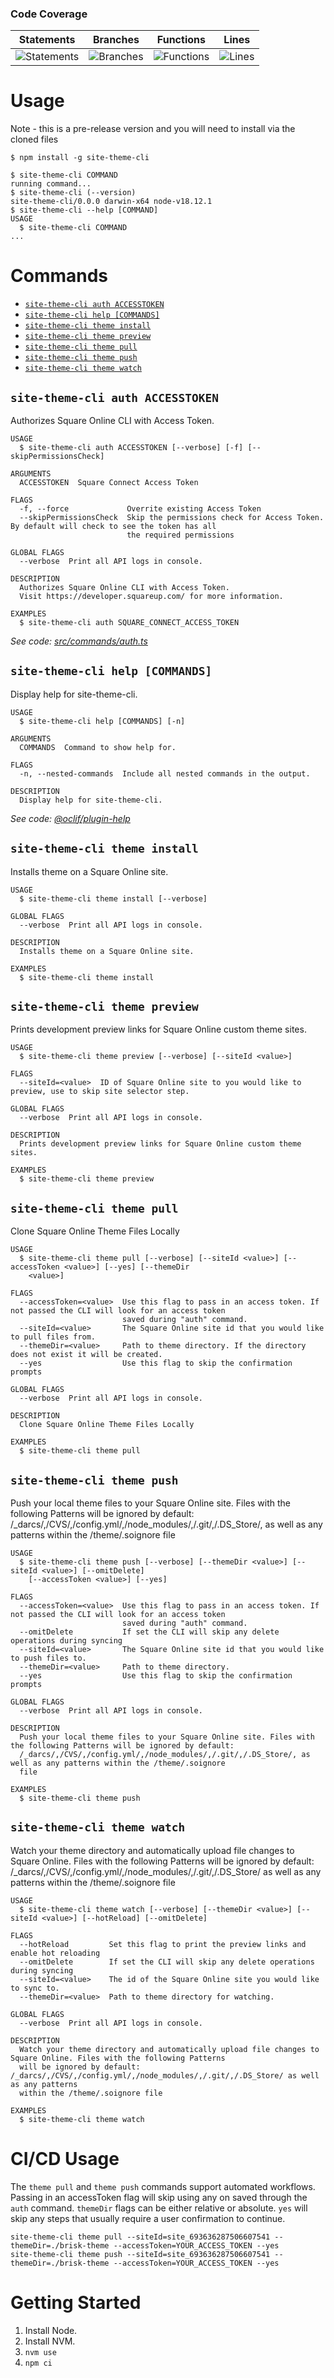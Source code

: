   ### Code Coverage
| Statements                  | Branches                | Functions                 | Lines             |
| --------------------------- | ----------------------- | ------------------------- | ----------------- |
| ![Statements](https://img.shields.io/badge/statements-75.6%25-red.svg?style=flat) | ![Branches](https://img.shields.io/badge/branches-80%25-yellow.svg?style=flat) | ![Functions](https://img.shields.io/badge/functions-60%25-red.svg?style=flat) | ![Lines](https://img.shields.io/badge/lines-75.6%25-red.svg?style=flat) |

  # Usage

  <!-- usage -->
Note - this is a pre-release version and you will need to install via the cloned files

```sh-session
$ npm install -g site-theme-cli
```

```sh-session
$ site-theme-cli COMMAND
running command...
$ site-theme-cli (--version)
site-theme-cli/0.0.0 darwin-x64 node-v18.12.1
$ site-theme-cli --help [COMMAND]
USAGE
  $ site-theme-cli COMMAND
...
```
<!-- usagestop -->

  # Commands

  <!-- commands -->
* [`site-theme-cli auth ACCESSTOKEN`](#site-theme-cli-auth-accesstoken)
* [`site-theme-cli help [COMMANDS]`](#site-theme-cli-help-commands)
* [`site-theme-cli theme install`](#site-theme-cli-theme-install)
* [`site-theme-cli theme preview`](#site-theme-cli-theme-preview)
* [`site-theme-cli theme pull`](#site-theme-cli-theme-pull)
* [`site-theme-cli theme push`](#site-theme-cli-theme-push)
* [`site-theme-cli theme watch`](#site-theme-cli-theme-watch)

## `site-theme-cli auth ACCESSTOKEN`

Authorizes Square Online CLI with Access Token. 

```
USAGE
  $ site-theme-cli auth ACCESSTOKEN [--verbose] [-f] [--skipPermissionsCheck]

ARGUMENTS
  ACCESSTOKEN  Square Connect Access Token

FLAGS
  -f, --force             Overrite existing Access Token
  --skipPermissionsCheck  Skip the permissions check for Access Token. By default will check to see the token has all
                          the required permissions

GLOBAL FLAGS
  --verbose  Print all API logs in console.

DESCRIPTION
  Authorizes Square Online CLI with Access Token.
  Visit https://developer.squareup.com/ for more information.

EXAMPLES
  $ site-theme-cli auth SQUARE_CONNECT_ACCESS_TOKEN
```

_See code: [src/commands/auth.ts](https://github.com/ecom-site-theme-cli//blob/v0.0.0/src/commands/auth.ts)_

## `site-theme-cli help [COMMANDS]`

Display help for site-theme-cli.

```
USAGE
  $ site-theme-cli help [COMMANDS] [-n]

ARGUMENTS
  COMMANDS  Command to show help for.

FLAGS
  -n, --nested-commands  Include all nested commands in the output.

DESCRIPTION
  Display help for site-theme-cli.
```

_See code: [@oclif/plugin-help](https://github.com/oclif/plugin-help/blob/v5.2.10/src/commands/help.ts)_

## `site-theme-cli theme install`

Installs theme on a Square Online site.

```
USAGE
  $ site-theme-cli theme install [--verbose]

GLOBAL FLAGS
  --verbose  Print all API logs in console.

DESCRIPTION
  Installs theme on a Square Online site.

EXAMPLES
  $ site-theme-cli theme install
```

## `site-theme-cli theme preview`

Prints development preview links for Square Online custom theme sites.

```
USAGE
  $ site-theme-cli theme preview [--verbose] [--siteId <value>]

FLAGS
  --siteId=<value>  ID of Square Online site to you would like to preview, use to skip site selector step.

GLOBAL FLAGS
  --verbose  Print all API logs in console.

DESCRIPTION
  Prints development preview links for Square Online custom theme sites.

EXAMPLES
  $ site-theme-cli theme preview
```

## `site-theme-cli theme pull`

Clone Square Online Theme Files Locally

```
USAGE
  $ site-theme-cli theme pull [--verbose] [--siteId <value>] [--accessToken <value>] [--yes] [--themeDir
    <value>]

FLAGS
  --accessToken=<value>  Use this flag to pass in an access token. If not passed the CLI will look for an access token
                         saved during "auth" command.
  --siteId=<value>       The Square Online site id that you would like to pull files from.
  --themeDir=<value>     Path to theme directory. If the directory does not exist it will be created.
  --yes                  Use this flag to skip the confirmation prompts

GLOBAL FLAGS
  --verbose  Print all API logs in console.

DESCRIPTION
  Clone Square Online Theme Files Locally

EXAMPLES
  $ site-theme-cli theme pull
```

## `site-theme-cli theme push`

Push your local theme files to your Square Online site. Files with the following Patterns will be ignored by default: /_darcs/,/CVS/,/config.yml/,/node_modules/,/.git/,/.DS_Store/, as well as any patterns within the /theme/.soignore file

```
USAGE
  $ site-theme-cli theme push [--verbose] [--themeDir <value>] [--siteId <value>] [--omitDelete]
    [--accessToken <value>] [--yes]

FLAGS
  --accessToken=<value>  Use this flag to pass in an access token. If not passed the CLI will look for an access token
                         saved during "auth" command.
  --omitDelete           If set the CLI will skip any delete operations during syncing
  --siteId=<value>       The Square Online site id that you would like to push files to.
  --themeDir=<value>     Path to theme directory.
  --yes                  Use this flag to skip the confirmation prompts

GLOBAL FLAGS
  --verbose  Print all API logs in console.

DESCRIPTION
  Push your local theme files to your Square Online site. Files with the following Patterns will be ignored by default:
  /_darcs/,/CVS/,/config.yml/,/node_modules/,/.git/,/.DS_Store/, as well as any patterns within the /theme/.soignore
  file

EXAMPLES
  $ site-theme-cli theme push
```

## `site-theme-cli theme watch`

Watch your theme directory and automatically upload file changes to Square Online. Files with the following Patterns will be ignored by default: /_darcs/,/CVS/,/config.yml/,/node_modules/,/.git/,/.DS_Store/ as well as any patterns within the /theme/.soignore file

```
USAGE
  $ site-theme-cli theme watch [--verbose] [--themeDir <value>] [--siteId <value>] [--hotReload] [--omitDelete]

FLAGS
  --hotReload         Set this flag to print the preview links and enable hot reloading
  --omitDelete        If set the CLI will skip any delete operations during syncing
  --siteId=<value>    The id of the Square Online site you would like to sync to.
  --themeDir=<value>  Path to theme directory for watching.

GLOBAL FLAGS
  --verbose  Print all API logs in console.

DESCRIPTION
  Watch your theme directory and automatically upload file changes to Square Online. Files with the following Patterns
  will be ignored by default: /_darcs/,/CVS/,/config.yml/,/node_modules/,/.git/,/.DS_Store/ as well as any patterns
  within the /theme/.soignore file

EXAMPLES
  $ site-theme-cli theme watch
```
<!-- commandsstop -->

# CI/CD Usage
The `theme pull` and `theme push` commands support automated workflows. Passing in an accessToken flag will skip using any on saved through the `auth` command. `themeDir` flags can be either relative or absolute. `yes` will skip any steps that usually require a user confirmation to continue.
```
site-theme-cli theme pull --siteId=site_693636287506607541 --themeDir=./brisk-theme --accessToken=YOUR_ACCESS_TOKEN --yes
site-theme-cli theme push --siteId=site_693636287506607541 --themeDir=./brisk-theme --accessToken=YOUR_ACCESS_TOKEN --yes
```

# Getting Started

1. Install Node.
2. Install NVM.
3. `nvm use`
4. `npm ci`

